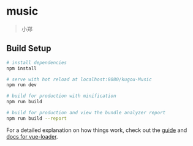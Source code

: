 # music

> 小郑

## Build Setup

``` bash
# install dependencies
npm install

# serve with hot reload at localhost:8080/kugou-Music
npm run dev

# build for production with minification
npm run build

# build for production and view the bundle analyzer report
npm run build --report
```

For a detailed explanation on how things work, check out the [guide](http://vuejs-templates.github.io/webpack/) and [docs for vue-loader](http://vuejs.github.io/vue-loader).
